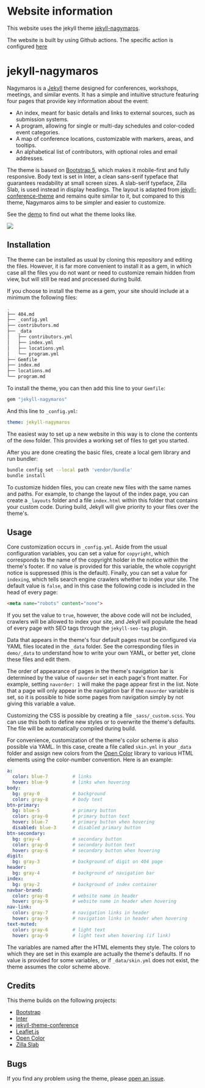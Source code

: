 # Website information

This website uses the jekyll theme [jekyll-nagymaros](https://github.com/piazzai/jekyll-nagymaros).

The website is built by using Github actions. The specific action is configured [here](.github/workflows/jekyll.yml)

# jekyll-nagymaros

Nagymaros is a [Jekyll](https://jekyllrb.com) theme designed for conferences, workshops, meetings, and similar events. It has a simple and intuitive structure featuring four pages that provide key information about the event:

- An index, meant for basic details and links to external sources, such as submission systems.
- A program, allowing for single or multi-day schedules and color-coded event categories.
- A map of conference locations, customizable with markers, areas, and tooltips.
- An alphabetical list of contributors, with optional roles and email addresses.

The theme is based on [Bootstrap 5](https://getbootstrap.com/), which makes it mobile-first and fully responsive. Body text is set in Inter, a clean sans-serif typeface that guarantees readability at small screen sizes. A slab-serif typeface, Zilla Slab, is used instead in display headings. The layout is adapted from [jekyll-conference-theme](https://github.com/DigitaleGesellschaft/jekyll-theme-conference) and remains quite similar to it, but compared to this theme, Nagymaros aims to be simpler and easier to customize.

See the [demo](https://piazzai.github.io/jekyll-nagymaros/) to find out what the theme looks like.

![](https://github.com/piazzai/jekyll-nagymaros/blob/master/screenshot.png)

## Installation

The theme can be installed as usual by cloning this repository and editing the files. However, it is far more convenient to install it as a gem, in which case all the files you do not want or need to customize remain hidden from view, but will still be read and processed during build.

If you choose to install the theme as a gem, your site should include at a minimum the following files:

```bash
.
├── 404.md
├── _config.yml
├── contributors.md
├── _data
│   ├── contributors.yml
│   ├── index.yml
│   ├── locations.yml
│   └── program.yml
├── Gemfile
├── index.md
├── locations.md
└── program.md

```

To install the theme, you can then add this line to your `Gemfile`:

```ruby
gem "jekyll-nagymaros"
```

And this line to `_config.yml`:

```yaml
theme: jekyll-nagymaros
```

The easiest way to set up a new website in this way is to clone the contents of the `demo` folder. This provides a working set of files to get you started.

After you are done creating the basic files, create a local gem library and run bundler:

```bash
bundle config set --local path 'vendor/bundle'
bundle install
```

To customize hidden files, you can create new files with the same names and paths. For example, to change the layout of the index page, you can create a `_layouts` folder and a file `index.html` within this folder that contains your custom code. During build, Jekyll will give priority to your files over the theme's.

## Usage

Core customization occurs in `_config.yml`. Aside from the usual configuration variables, you can set a value for `copyright`, which corresponds to the name of the copyright holder in the notice within the theme's footer. If no value is provided for this variable, the whole copyright notice is suppressed (this is the default). Finally, you can set a value for `indexing`, which tells search engine crawlers whether to index your site. The default value is `false`, and in this case the following code is included in the head of every page:

```html
<meta name="robots" content="none">
```

If you set the value to `true`, however, the above code will not be included, crawlers will be allowed to index your site, and Jekyll will populate the head of every page with SEO tags through the `jekyll-seo-tag` plugin.

Data that appears in the theme's four default pages must be configured via YAML files located in the `_data` folder. See the corresponding files in `demo/_data` to understand how to write your own YAML, or better yet, clone these files and edit them.

The order of appearance of pages in the theme's navigation bar is determined by the value of `navorder` set in each page's front matter. For example, setting `navorder: 1` will make the page appear first in the list. Note that a page will only appear in the navigation bar if the `navorder` variable is set, so it is possible to hide some pages from navigation simply by not giving this variable a value.

Customizing the CSS is possible by creating a file `_sass/_custom.scss`. You can use this both to define new styles or to overwrite the theme's defaults. The file will be automatically compiled during build.

For convenience, customization of the theme's color scheme is also possible via YAML. In this case, create a file called `skin.yml` in your `_data` folder and assign new colors from the [Open Color](https://yeun.github.io/open-color) library to various HTML elements using the color-number convention. Here is an example:

```yaml
a:
  color: blue-7         # links
  hover: blue-9         # links when hovering
body:
  bg: gray-0            # background
  color: gray-8         # body text
btn-primary:
  bg: blue-5            # primary button
  color: gray-0         # primary button text
  hover: blue-7         # primary button when hovering
  disabled: blue-3      # disabled primary button
btn-secondary:
  bg: gray-4            # secondary button
  color: gray-0         # secondary button text
  hover: gray-6         # secondary button when hovering
digit:
  bg: gray-3            # background of digit on 404 page
header:
  bg: gray-4            # background of navigation bar
index:
  bg: gray-2            # background of index container
navbar-brand:
  color: gray-8         # website name in header
  hover: gray-9         # website name in header when hovering
nav-link:
  color: gray-7         # navigation links in header
  hover: gray-9         # navigation links in header when hovering
text-muted:
  color: gray-6         # light text
  hover: gray-9         # light text when hovering (if link)
```

The variables are named after the HTML elements they style. The colors to which they are set in this example are actually the theme's defaults. If no value is provided for some variables, or if `_data/skin.yml` does not exist, the theme assumes the color scheme above.

## Credits

This theme builds on the following projects:

- [Bootstrap](https://getbootstrap.com/)
- [Inter](https://rsms.me/inter/)
- [jekyll-theme-conference](https://github.com/DigitaleGesellschaft/jekyll-theme-conference)
- [Leaflet.js](https://leafletjs.com/)
- [Open Color](https://yeun.github.io/open-color)
- [Zilla Slab](https://github.com/mozilla/zilla-slab)

## Bugs

If you find any problem using the theme, please [open an issue](https://github.com/piazzai/jekyll-nagymaros/issues).
